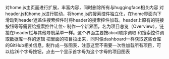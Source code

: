 对home.js主页面进行扩展，丰富内容，同时删除所有与huggingface相关内容
对header.js和home.js进行联动，将home.js的搜索控件独立化，在home界面向下滑动到header遮盖住搜索控件时将header的搜索控件加载。header上原有的链接按钮等等需要给搜索控件让位~
制作一个新界面，名为项目总览（Overview），链接在header栏与其他导航菜单一样。这个界面主要按abcd顺序调取 和搜索控件调取数据库一样的逻辑 把里面的项目拉出来，同时像dashboard一样获取这些仓库的GitHub相关信息，制作成一张图表，注意这里不需要一次性加载所有项目，可以给26个字母按钮，点击一个显示首字母为这个字母的项目图表